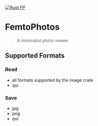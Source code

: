 [![Rust FP](https://github.com/TommyGymer/femtophotos/actions/workflows/rust.yml/badge.svg)](https://github.com/TommyGymer/femtophotos/actions/workflows/rust.yml)

# FemtoPhotos

> A minimalist photo viewer

## Supported Formats
### Read
- all formats supported by the image crate
- qoi
### Save
- jpg
- png
- qoi
